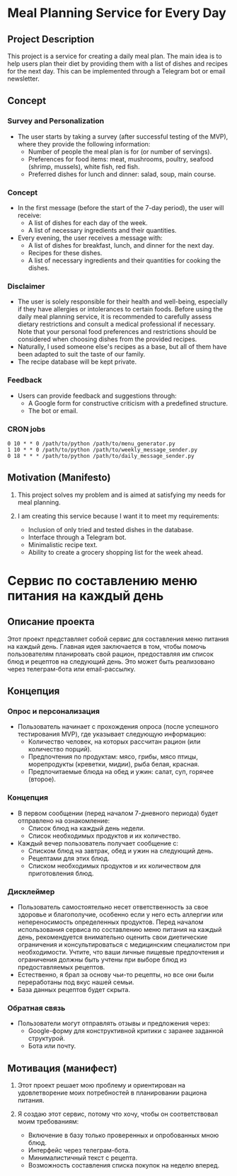 # Meal Planning Service for Every Day

## Project Description

This project is a service for creating a daily meal plan. The main idea is to help users plan their diet by providing them with a list of dishes and recipes for the next day. This can be implemented through a Telegram bot or email newsletter.

## Concept

### Survey and Personalization

- The user starts by taking a survey (after successful testing of the MVP), where they provide the following information:
  - Number of people the meal plan is for (or number of servings).
  - Preferences for food items: meat, mushrooms, poultry, seafood (shrimp, mussels), white fish, red fish.
  - Preferred dishes for lunch and dinner: salad, soup, main course.

### Concept
- In the first message (before the start of the 7-day period), the user will receive:
  - A list of dishes for each day of the week.
  - A list of necessary ingredients and their quantities.
- Every evening, the user receives a message with:
  - A list of dishes for breakfast, lunch, and dinner for the next day.
  - Recipes for these dishes.
  - A list of necessary ingredients and their quantities for cooking the dishes.

### Disclaimer
- The user is solely responsible for their health and well-being, especially if they have allergies or intolerances to certain foods. Before using the daily meal planning service, it is recommended to carefully assess dietary restrictions and consult a medical professional if necessary. Note that your personal food preferences and restrictions should be considered when choosing dishes from the provided recipes.
- Naturally, I used someone else's recipes as a base, but all of them have been adapted to suit the taste of our family.
- The recipe database will be kept private.

### Feedback

- Users can provide feedback and suggestions through:
  - A Google form for constructive criticism with a predefined structure.
  - The bot or email.

### CRON jobs
```
0 10 * * 0 /path/to/python /path/to/menu_generator.py
1 10 * * 0 /path/to/python /path/to/weekly_message_sender.py
0 18 * * * /path/to/python /path/to/daily_message_sender.py
```

## Motivation (Manifesto)

1. This project solves my problem and is aimed at satisfying my needs for meal planning.

2. I am creating this service because I want it to meet my requirements:
   - Inclusion of only tried and tested dishes in the database.
   - Interface through a Telegram bot.
   - Minimalistic recipe text.
   - Ability to create a grocery shopping list for the week ahead.

# Сервис по составлению меню питания на каждый день


## Описание проекта

Этот проект представляет собой сервис для составления меню питания на каждый день. Главная идея заключается в том, чтобы помочь пользователям планировать свой рацион, предоставляя им список блюд и рецептов на следующий день. Это может быть реализовано через телеграм-бота или email-рассылку.

## Концепция

### Опрос и персонализация

- Пользователь начинает с прохождения опроса (после успешного тестирования MVP), где указывает следующую информацию:
  - Количество человек, на которых рассчитан рацион (или количество порций).
  - Предпочтения по продуктам: мясо, грибы, мясо птицы, морепродукты (креветки, мидии), рыба белая, красная.
  - Предпочитаемые блюда на обед и ужин: салат, суп, горячее (второе).

### Концепция
- В первом сообщении (перед началом 7-дневного периода) будет отправлено на ознакомление:
  - Список блюд на каждый день недели.
  - Список необходимых продуктов и их количество.
- Каждый вечер пользователь получает сообщение с:
  - Списком блюд на завтрак, обед и ужин на следующий день.
  - Рецептами для этих блюд.
  - Списком необходимых продуктов и их количеством для приготовления блюд.


### Дисклеймер
- Пользователь самостоятельно несет ответственность за свое здоровье и благополучие, особенно если у него есть аллергии или непереносимость определенных продуктов. Перед началом использования сервиса по составлению меню питания на каждый день, рекомендуется внимательно оценить свои диетические ограничения и консультироваться с медицинским специалистом при необходимости. Учтите, что ваши личные пищевые предпочтения и ограничения должны быть учтены при выборе блюд из предоставляемых рецептов.
- Естественно, я брал за основу чьи-то рецепты, но все они были переработаны под вкус нашей семьи.
- База данных рецептов будет скрыта.

### Обратная связь

- Пользователи могут отправлять отзывы и предложения через:
  - Google-форму для конструктивной критики с заранее заданной структурой.
  - Бота или почту.

## Мотивация (манифест)

1. Этот проект решает мою проблему и ориентирован на удовлетворение моих потребностей в планировании рациона питания.

2. Я создаю этот сервис, потому что хочу, чтобы он соответствовал моим требованиям:
   - Включение в базу только проверенных и опробованных мною блюд.
   - Интерфейс через телеграм-бота.
   - Минималистичный текст с рецепта.
   - Возможность составления списка покупок на неделю вперед.

